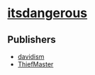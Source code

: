 # [itsdangerous](https://pypi.org/project/itsdangerous)



## Publishers
- [davidism](https://pypi.org/user/davidism)
- [ThiefMaster](https://pypi.org/user/ThiefMaster)

